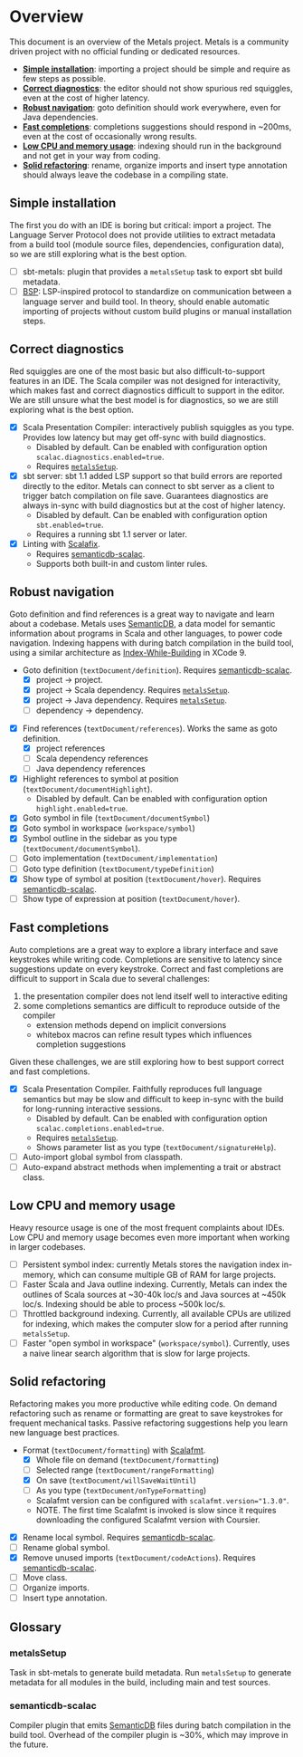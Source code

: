 # Overview

This document is an overview of the Metals project. Metals is a community driven
project with no official funding or dedicated resources.

* [**Simple installation**](#simple-installation): importing a project should be
  simple and require as few steps as possible.
* [**Correct diagnostics**](#correct-diagnostics): the editor should not show
  spurious red squiggles, even at the cost of higher latency.
* [**Robust navigation**](#robust-navigation): goto definition should work
  everywhere, even for Java dependencies.
* [**Fast completions**](#fast-completions): completions suggestions should
  respond in ~200ms, even at the cost of occasionally wrong results.
* [**Low CPU and memory usage**](#low-cpu-and-memory-usage): indexing should run
  in the background and not get in your way from coding.
* [**Solid refactoring**](#solid-refactoring): rename, organize imports and
  insert type annotation should always leave the codebase in a compiling state.

## Simple installation

The first you do with an IDE is boring but critical: import a project. The
Language Server Protocol does not provide utilities to extract metadata from a
build tool (module source files, dependencies, configuration data), so we are
still exploring what is the best option.

* [ ] sbt-metals: plugin that provides a `metalsSetup` task to export sbt
      build metadata.
* [ ] [BSP][]: LSP-inspired protocol to standardize on communication between a
      language server and build tool. In theory, should enable automatic
      importing of projects without custom build plugins or manual installation
      steps.

## Correct diagnostics

Red squiggles are one of the most basic but also difficult-to-support features
in an IDE. The Scala compiler was not designed for interactivity, which makes
fast and correct diagnostics difficult to support in the editor. We are still
unsure what the best model is for diagnostics, so we are still exploring what is
the best option.

* [x] Scala Presentation Compiler: interactively publish squiggles as you type.
      Provides low latency but may get off-sync with build diagnostics.
  * Disabled by default. Can be enabled with configuration option
    `scalac.diagnostics.enabled=true`.
  * Requires [`metalsSetup`](#metalssetup).
* [x] sbt server: sbt 1.1 added LSP support so that build errors are reported
      directly to the editor. Metals can connect to sbt server as a client to
      trigger batch compilation on file save. Guarantees diagnostics are always
      in-sync with build diagnostics but at the cost of higher latency.
  * Disabled by default. Can be enabled with configuration option
    `sbt.enabled=true`.
  * Requires a running sbt 1.1 server or later.
* [x] Linting with [Scalafix][].
  * Requires [semanticdb-scalac](#semanticdb-scalac).
  * Supports both built-in and custom linter rules.

## Robust navigation

Goto definition and find references is a great way to navigate and learn about a
codebase. Metals uses [SemanticDB][], a data model for semantic information
about programs in Scala and other languages, to power code navigation. Indexing
happens with during batch compilation in the build tool, using a similar
architecture as [Index-While-Building][] in XCode 9.

* Goto definition (`textDocument/definition`). Requires
  [semanticdb-scalac](#semanticdb-scalac).
  * [x] project -> project.
  * [x] project -> Scala dependency. Requires [`metalsSetup`](#metalssetup).
  * [x] project -> Java dependency. Requires [`metalsSetup`](#metalssetup).
  * [ ] dependency -> dependency.
* [x] Find references (`textDocument/references`). Works the same as goto
      definition.
  * [x] project references
  * [ ] Scala dependency references
  * [ ] Java dependency references
* [x] Highlight references to symbol at position
      (`textDocument/documentHighlight`).
  * Disabled by default. Can be enabled with configuration option
    `highlight.enabled=true`.
* [x] Goto symbol in file (`textDocument/documentSymbol`)
* [x] Goto symbol in workspace (`workspace/symbol`)
* [x] Symbol outline in the sidebar as you type (`textDocument/documentSymbol`).
* [ ] Goto implementation (`textDocument/implementation`)
* [ ] Goto type definition (`textDocument/typeDefinition`)
* [x] Show type of symbol at position (`textDocument/hover`). Requires
      [semanticdb-scalac](#semanticdb-scalac).
* [ ] Show type of expression at position (`textDocument/hover`).

## Fast completions

Auto completions are a great way to explore a library interface and save
keystrokes while writing code. Completions are sensitive to latency since
suggestions update on every keystroke. Correct and fast completions are
difficult to support in Scala due to several challenges:

1.  the presentation compiler does not lend itself well to interactive editing
2.  some completions semantics are difficult to reproduce outside of the
    compiler
    * extension methods depend on implicit conversions
    * whitebox macros can refine result types which influences completion
      suggestions

Given these challenges, we are still exploring how to best support correct and
fast completions.

* [x] Scala Presentation Compiler. Faithfully reproduces full language semantics
      but may be slow and difficult to keep in-sync with the build for
      long-running interactive sessions.
  * Disabled by default. Can be enabled with configuration option
    `scalac.completions.enabled=true`.
  * Requires [`metalsSetup`](#metalssetup).
  * Shows parameter list as you type (`textDocument/signatureHelp`).
* [ ] Auto-import global symbol from classpath.
* [ ] Auto-expand abstract methods when implementing a trait or abstract class.

## Low CPU and memory usage

Heavy resource usage is one of the most frequent complaints about IDEs. Low CPU
and memory usage becomes even more important when working in larger codebases.

* [ ] Persistent symbol index: currently Metals stores the navigation index
      in-memory, which can consume multiple GB of RAM for large projects.
* [ ] Faster Scala and Java outline indexing. Currently, Metals can index the
      outlines of Scala sources at ~30-40k loc/s and Java sources at ~450k
      loc/s. Indexing should be able to process ~500k loc/s.
* [ ] Throttled background indexing. Currently, all available CPUs are utilized
      for indexing, which makes the computer slow for a period after running
      `metalsSetup`.
* [ ] Faster "open symbol in workspace" (`workspace/symbol`). Currently, uses a
      naive linear search algorithm that is slow for large projects.

## Solid refactoring

Refactoring makes you more productive while editing code. On demand refactoring
such as rename or formatting are great to save keystrokes for frequent
mechanical tasks. Passive refactoring suggestions help you learn new language
best practices.

* Format (`textDocument/formatting`) with [Scalafmt][].
  * [x] Whole file on demand (`textDocument/formatting`)
  * [ ] Selected range (`textDocument/rangeFormatting`)
  * [x] On save (`textDocument/willSaveWaitUntil`)
  * [ ] As you type (`textDocument/onTypeFormatting`)
  * Scalafmt version can be configured with `scalafmt.version="1.3.0"`.
  * NOTE. The first time Scalafmt is invoked is slow since it requires
    downloading the configured Scalafmt version with Coursier.
* [x] Rename local symbol. Requires [semanticdb-scalac](#semanticdb-scalac).
* [ ] Rename global symbol.
* [x] Remove unused imports (`textDocument/codeActions`). Requires
      [semanticdb-scalac](#semanticdb-scalac).
* [ ] Move class.
* [ ] Organize imports.
* [ ] Insert type annotation.

## Glossary

### metalsSetup

Task in sbt-metals to generate build metadata. Run `metalsSetup` to generate
metadata for all modules in the build, including main and test sources.

### semanticdb-scalac

Compiler plugin that emits [SemanticDB][] files during batch compilation in the
build tool. Overhead of the compiler plugin is ~30%, which may improve in the
future.

[semanticdb]: https://github.com/scalameta/scalameta/blob/master/semanticdb/semanticdb3/semanticdb3.md
[index-while-building]: https://youtu.be/jGJhnIT-D2M
[code outline]: https://marketplace.visualstudio.com/items?itemName=patrys.vscode-code-outline
[atom-ide-ui]: https://atom.io/packages/atom-ide-ui
[bsp]: https://github.com/scalacenter/bsp/blob/master/docs/bsp.md
[scalafmt]: http://scalafmt.org/
[scalafix]: https://scalacenter.github.io/scalafix/
